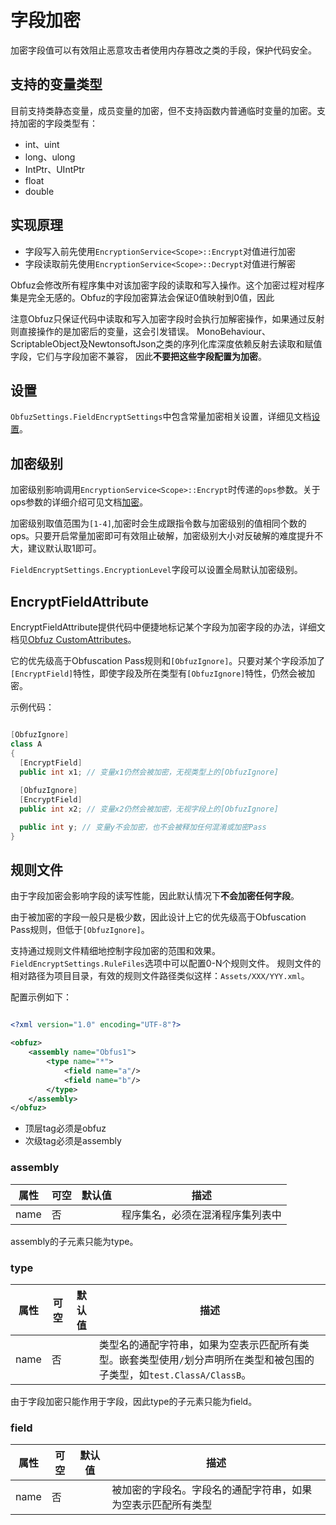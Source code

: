 # 字段加密

加密字段值可以有效阻止恶意攻击者使用内存篡改之类的手段，保护代码安全。

## 支持的变量类型

目前支持类静态变量，成员变量的加密，但不支持函数内普通临时变量的加密。支持加密的字段类型有：

- int、uint
- long、ulong
- IntPtr、UIntPtr
- float
- double

## 实现原理

- 字段写入前先使用`EncryptionService<Scope>::Encrypt`对值进行加密
- 字段读取前先使用`EncryptionService<Scope>::Decrypt`对值进行解密

Obfuz会修改所有程序集中对该加密字段的读取和写入操作。这个加密过程对程序集是完全无感的。Obfuz的字段加密算法会保证0值映射到0值，因此

注意Obfuz只保证代码中读取和写入加密字段时会执行加解密操作，如果通过反射则直接操作的是加密后的变量，这会引发错误。
MonoBehaviour、ScriptableObject及NewtonsoftJson之类的序列化库深度依赖反射去读取和赋值字段，它们与字段加密不兼容，
因此**不要把这些字段配置为加密**。

## 设置

`ObfuzSettings.FieldEncryptSettings`中包含常量加密相关设置，详细见文档[设置](./configuration)。

## 加密级别

加密级别影响调用`EncryptionService<Scope>::Encrypt`时传递的`ops`参数。关于ops参数的详细介绍可见文档[加密](./encryption)。

加密级别取值范围为`[1-4]`,加密时会生成跟指令数与加密级别的值相同个数的ops。只要开启常量加密即可有效阻止破解，加密级别大小对反破解的难度提升不大，建议默认取1即可。

`FieldEncryptSettings.EncryptionLevel`字段可以设置全局默认加密级别。

## EncryptFieldAttribute

EncryptFieldAttribute提供代码中便捷地标记某个字段为加密字段的办法，详细文档见[Obfuz CustomAttributes](./customattributes)。

它的优先级高于Obfuscation Pass规则和`[ObfuzIgnore]`。只要对某个字段添加了`[EncryptField]`特性，即使字段及所在类型有`[ObfuzIgnore]`特性，仍然会被加密。

示例代码：

```csharp

[ObfuzIgnore]
class A
{
  [EncryptField]
  public int x1; // 变量x1仍然会被加密，无视类型上的[ObfuzIgnore]
  
  [ObfuzIgnore]
  [EncryptField]
  public int x2; // 变量x2仍然会被加密，无视字段上的[ObfuzIgnore]

  public int y; // 变量y不会加密，也不会被释加任何混淆或加密Pass
}

```

## 规则文件

由于字段加密会影响字段的读写性能，因此默认情况下**不会加密任何字段**。

由于被加密的字段一般只是极少数，因此设计上它的优先级高于Obfuscation Pass规则，但低于`[ObfuzIgnore]`。

支持通过规则文件精细地控制字段加密的范围和效果。`FieldEncryptSettings.RuleFiles`选项中可以配置0-N个规则文件。
规则文件的相对路径为项目目录，有效的规则文件路径类似这样：`Assets/XXX/YYY.xml`。

配置示例如下：

```xml

<?xml version="1.0" encoding="UTF-8"?>

<obfuz>
    <assembly name="Obfus1">
        <type name="*">
            <field name="a"/>
            <field name="b"/>
        </type>
    </assembly>
</obfuz>
```

- 顶层tag必须是obfuz
- 次级tag必须是assembly

### assembly

|属性|可空|默认值|描述|
|-|-|-|-|
|name|否||程序集名，必须在混淆程序集列表中|

assembly的子元素只能为type。

### type

|属性|可空|默认值|描述|
|-|-|-|-|
|name|否||类型名的通配字符串，如果为空表示匹配所有类型。嵌套类型使用`/`划分声明所在类型和被包围的子类型，如`test.ClassA/ClassB`。|

由于字段加密只能作用于字段，因此type的子元素只能为field。

### field

|属性|可空|默认值|描述|
|-|-|-|-|
|name|否||被加密的字段名。字段名的通配字符串，如果为空表示匹配所有类型|

